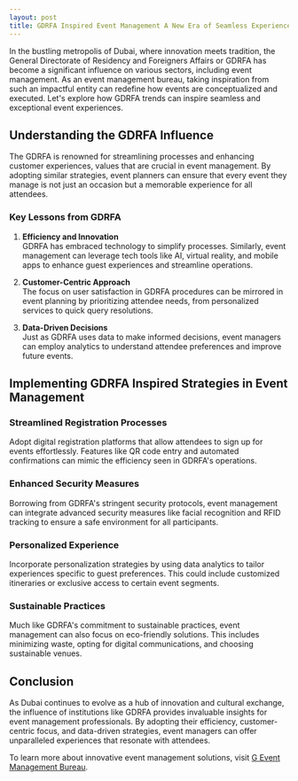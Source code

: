 ```yaml
---
layout: post
title: GDRFA Inspired Event Management A New Era of Seamless Experiences
---
```



In the bustling metropolis of Dubai, where innovation meets tradition, the General Directorate of Residency and Foreigners Affairs or GDRFA has become a significant influence on various sectors, including event management. As an event management bureau, taking inspiration from such an impactful entity can redefine how events are conceptualized and executed. Let's explore how GDRFA trends can inspire seamless and exceptional event experiences.

## Understanding the GDRFA Influence

The GDRFA is renowned for streamlining processes and enhancing customer experiences, values that are crucial in event management. By adopting similar strategies, event planners can ensure that every event they manage is not just an occasion but a memorable experience for all attendees.

### Key Lessons from GDRFA

1. **Efficiency and Innovation**  
   GDRFA has embraced technology to simplify processes. Similarly, event management can leverage tech tools like AI, virtual reality, and mobile apps to enhance guest experiences and streamline operations.

2. **Customer-Centric Approach**  
   The focus on user satisfaction in GDRFA procedures can be mirrored in event planning by prioritizing attendee needs, from personalized services to quick query resolutions.

3. **Data-Driven Decisions**  
   Just as GDRFA uses data to make informed decisions, event managers can employ analytics to understand attendee preferences and improve future events.

## Implementing GDRFA Inspired Strategies in Event Management

### Streamlined Registration Processes

Adopt digital registration platforms that allow attendees to sign up for events effortlessly. Features like QR code entry and automated confirmations can mimic the efficiency seen in GDRFA's operations.

### Enhanced Security Measures

Borrowing from GDRFA's stringent security protocols, event management can integrate advanced security measures like facial recognition and RFID tracking to ensure a safe environment for all participants.

### Personalized Experience

Incorporate personalization strategies by using data analytics to tailor experiences specific to guest preferences. This could include customized itineraries or exclusive access to certain event segments.

### Sustainable Practices

Much like GDRFA's commitment to sustainable practices, event management can also focus on eco-friendly solutions. This includes minimizing waste, opting for digital communications, and choosing sustainable venues.

## Conclusion

As Dubai continues to evolve as a hub of innovation and cultural exchange, the influence of institutions like GDRFA provides invaluable insights for event management professionals. By adopting their efficiency, customer-centric focus, and data-driven strategies, event managers can offer unparalleled experiences that resonate with attendees.

To learn more about innovative event management solutions, visit [G Event Management Bureau](https://geventm.com/).